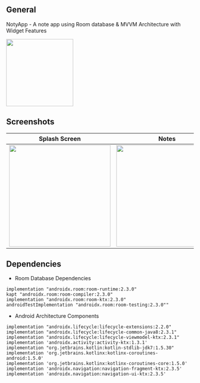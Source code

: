 ## General
NotyApp - A note app using Room database & MVVM Architecture with Widget Features

<a id="raw-url" href="apk/Notes App MVVM.apk?raw=true"><img src="img/download.svg"  width="180" height=auto>
</a>


## Screenshots

|                                       Splash Screen                |                            Notes                            |                            Widget Feature                             |
| :------------------------------------------------------------------: | :-----------------------------------------------------------------: | :------------------------------------------------------------------: |
| <img src="https://drive.google.com/file/d/17Ky8C7yteEubssbn8Vl3c0Vi6f1HaZAj/view?usp=drive_link" width=272 height=auto>  | <img src="[https://drive.google.com/file/d/1N6NfEOBYrhU9H_LTLv0HDGGlgkjpUZhB/view?usp=drive_link]" width=272 height=auto> | <img src="https://github.com/avilmahrin00/NotyApps/assets/112049376/4f73267c-092f-499e-bcc4-81508e4a2a58" width=272 height=auto>  |


## Dependencies 

- Room Database Dependencies

```
implementation "androidx.room:room-runtime:2.3.0"
kapt "androidx.room:room-compiler:2.3.0"
implementation "androidx.room:room-ktx:2.3.0"
androidTestImplementation "androidx.room:room-testing:2.3.0""

```

- Android Architecture Components

```
implementation "androidx.lifecycle:lifecycle-extensions:2.2.0"
implementation "androidx.lifecycle:lifecycle-common-java8:2.3.1"
implementation "androidx.lifecycle:lifecycle-viewmodel-ktx:2.3.1"
implementation 'androidx.activity:activity-ktx:1.3.1'
implementation "org.jetbrains.kotlin:kotlin-stdlib-jdk7:1.5.30"
implementation 'org.jetbrains.kotlinx:kotlinx-coroutines-android:1.5.0'
implementation 'org.jetbrains.kotlinx:kotlinx-coroutines-core:1.5.0'
implementation 'androidx.navigation:navigation-fragment-ktx:2.3.5'
implementation 'androidx.navigation:navigation-ui-ktx:2.3.5'

```





